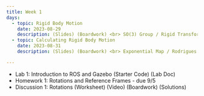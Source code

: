 ```yaml
---
title: Week 1
days:
  - topic: Rigid Body Motion
    date: 2023-08-29
    description: (Slides) (Boardwork) <br> SO(3) Group / Rigid Transformations <br> Reading - MLS 2.1, 2.2
  - topic: Calculating Rigid Body Motion
    date: 2023-08-31
    description: (Slides) (Boardwork) <br> Exponential Map / Rodrigues / Euler Angles <br> Reading - MLS 2.3

---
```

- Lab 1: Introduction to ROS and Gazebo (Starter Code) (Lab Doc)
- Homework 1: Rotations and Reference Frames - due 9/5
- Discussion 1: Rotations (Worksheet) (Video) (Boardwork) (Solutions)

<a id="Week2"></a>